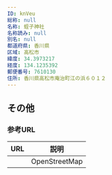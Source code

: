 ```yaml
---
ID: knVeu
総称: null
名称: 蛭子神社
名称読み: null
別名: null
都道府県: 香川県
区域: 高松市
緯度: 34.3973217
経度: 134.1235392
郵便番号: 7610130
住所: 香川県高松市庵治町江の浜６０１２
---
```


## その他

### 参考URL

| URL | 説明          |
| --- | ------------- |
|     | OpenStreetMap |
